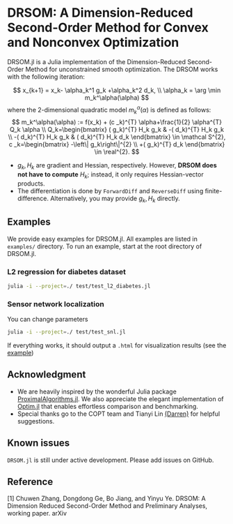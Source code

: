 # DRSOM: A Dimension-Reduced Second-Order Method for Convex and Nonconvex Optimization

DRSOM.jl is a Julia implementation of the Dimension-Reduced Second-Order Method for unconstrained smooth optimization. The DRSOM works with the following iteration:

$$
        x_{k+1}     = x_k- \alpha_k^1 g_k +\alpha_k^2 d_k, \\
        \alpha_k  = \arg \min m_k^\alpha(\alpha)
$$
where the 2-dimensional quadratic model $m_k^\alpha(\alpha)$ is defined as follows:
$$
        m_k^\alpha(\alpha)  := f(x_k) + (c _k)^{T} \alpha+\frac{1}{2} \alpha^{T} Q_k \alpha         \\
                            Q_k=\begin{bmatrix}
                                     ( g_k)^{T} H_k g_k  & -( d_k)^{T} H_k g_k \\
                                     -( d_k)^{T} H_k g_k & ( d_k)^{T} H_k d_k
                                 \end{bmatrix} \in \mathcal S^{2}, c _k=\begin{bmatrix}
                                                                            -\left\| g_k\right\|^{2} \\
                                                                            +( g_k)^{T} d_k
                                                                        \end{bmatrix} \in \real^{2}.
$$

- $g_k, H_k$ are gradient and Hessian, respectively. However, **DRSOM does not have to compute** $H_k$; instead, it only requires Hessian-vector products.
- The differentiation is done by `ForwardDiff` and `ReverseDiff` using finite-difference. Alternatively, you may provide $g_k, H_k$ directly. 

## Examples
We provide easy examples for DRSOM.jl. All examples are listed in `examples/` directory. To run an example, start at the root directory of DRSOM.jl.

### L2 regression for diabetes dataset

```bash
julia -i --project=./ test/test_l2_diabetes.jl
```

### Sensor network localization

You can change parameters
```bash
julia -i --project=./ test/test_snl.jl
```


If everything works, it should output a `.html` for visualization results (see the [example](example/snl.default.html))

## Acknowledgment
- We are heavily inspired by the wonderful Julia package [ProximalAlgorithms.jl](https://github.com/JuliaFirstOrder/ProximalAlgorithms.jl).  We also appreciate the elegant implementation of [Optim.jl](https://github.com/JuliaNLSolvers/Optim.jl/) that enables effortless comparison and benchmarking.
- Special thanks go to the COPT team and Tianyi Lin [(Darren)](https://tydlin.github.io/) for helpful suggestions.

## Known issues
`DRSOM.jl` is still under active development. Please add issues on GitHub.
## Reference
[1] Chuwen Zhang, Dongdong Ge, Bo Jiang, and Yinyu Ye. DRSOM: A Dimension Reduced Second-Order Method and Preliminary Analyses, working paper. arXiv